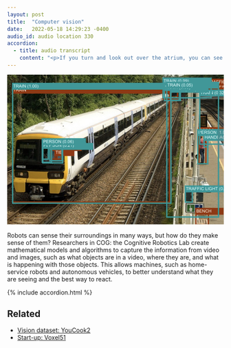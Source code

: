 ```yaml
---
layout: post
title:  "Computer vision"
date:   2022-05-18 14:29:23 -0400
audio_id: audio location 330
accordion: 
  - title: audio transcript
    content: "<p>If you turn and look out over the atrium, you can see chairs, tables, perhaps students, windows, trees outside, maybe passing cars. How might a robot do the same, and more importantly, make sense of it all enough to interact with or avoid all these things?</p><p>Researchers in COG: the Cognitive Robotics Lab create mathematical models and algorithms to capture the information from video and images, such as what objects are in a video, where they are, and what is happening with those objects. This allows machines, such as home-service robots and autonomous vehicles, to better understand what they are seeing and the best way to react.</p><p>In describing a paper that improved a computer’s ability to separate out objects from a video, Professor Jason Corso explains that humans and computers do best by working together.</p><p>This is an instance of a type of method called hybrid intelligence in which a human is involved in the machine learning process with a computer system so that the sort of value from both pieces can be combined together. So computers are very good at repetitive tasks, tasks for which there's not much variability, whereas humans are excellent at adapting to new situations, to challenging task things that they haven't really understood before.</p><p>So when we want to train a deep learning or machine learning system, we need to provide examples. Examples typically are in the form of images or sets of images or videos or sets of videos. And if all we did was say, Here are my videos, and we wanted to have the machine learning system trained, it would get confused by the background and the lighting or the variability of the motion.</p><p>Annotation is the process of asking humans who are experts in this case to provide the actual boundaries or boxes around them, in this case, boundaries around the content that we want to focus on so that we can basically point the deep learning system or computer vision system at the appropriate content that we want it to focus on. There are two core applications that come to mind immediately when we think about applications of, in particular, video object segmentation.</p><p>One is in-home robotics, so service robotics, maybe there's an elderly person around the home and they eventually will have a service robot alongside them to help make coffee, make a sandwich, make sure they're getting the appropriate medicine in order for a robot to interact with household objects. In this way, the robot needs to have a very refined, detailed, segmented, segmented type of representation over its visual field.</p><p>And so this is a direct application or direct tool for that application. The second application that comes to mind is autonomous driving, right? So we want to have safe autonomous vehicles on the road. We don't want them to get into accidents, cause accidents hit a pedestrian, for example. So for that, they need to calculate free space where no object is present.</p><p>But free space is a hard thing to actually directly find because we can always see the road or see the horizon, right? So in this case, we can have them detect the objects and draw boundaries around the objects and then induce the free space by using a video object segmentation type method.</p>"
---
```


<div class="audio-player">
   <!-- this is where the player will be injected -->
</div>

![Results showing how a computer interprets the objects in an image](/assets/images/330-computer-vision.jpg)

Robots can sense their surroundings in many ways, but how do they make sense of them? Researchers in COG: the Cognitive Robotics Lab create mathematical models and algorithms to capture the information from video and images, such as what objects are in a video, where they are, and what is happening with those objects. This allows machines, such as home-service robots and autonomous vehicles, to better understand what they are seeing and the best way to react.


{% include accordion.html %}

## Related
* [Vision dataset: YouCook2](http://youcook2.eecs.umich.edu/explore)
* [Start-up: Voxel51](https://voxel51.com)




<script type="text/javascript">

 const player = new Shikwasa({
   container: () => document.querySelector('.audio-player'),
   audio: {
     title: 'Computer vision',
     artist: 'audio location 330',
     cover: '/assets/images/330-computer-vision.jpg',
     src: '/assets/audio/330-computer-vision.mp3',
   },
   // fixed: {
   //   type: 'static',
   // }
 })

 </script>
